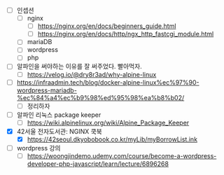 - [ ] 인셉션
	- [ ] nginx
		- [ ] https://nginx.org/en/docs/beginners_guide.html
		- [ ] https://nginx.org/en/docs/http/ngx_http_fastcgi_module.html
	- [ ] mariaDB
	- [ ] wordpress
	- [ ] php
- [ ] 알파인을 써야하는 이유를 잘 써주었다. 빨아먹자.
	- [ ] https://velog.io/@dry8r3ad/why-alpine-linux
- [ ] https://infraadmin.tech/blog/docker-alpine-linux%ec%97%90-wordpress-mariadb-%ec%84%a4%ec%b9%98%ed%95%98%ea%b8%b02/
	- [ ] 정리하자
- [ ] 알파인 리눅스 package keeper
	- [ ] https://wiki.alpinelinux.org/wiki/Alpine_Package_Keeper
- [x] 42서울 전자도서관: NGINX 쿡북
	- [x] https://42seoul.dkyobobook.co.kr/myLib/myBorrowList.ink
- [ ] wordpress 강의
	- [ ] https://woongjindemo.udemy.com/course/become-a-wordpress-developer-php-javascript/learn/lecture/6896268
